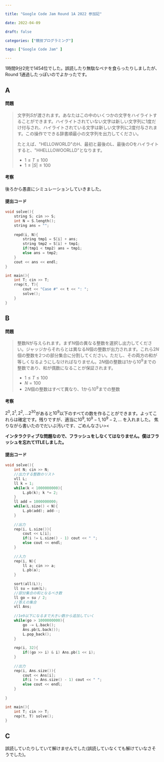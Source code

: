 ```yaml
---

title: "Google Code Jam Round 1A 2022 参加記"

date: 2022-04-09

draft: false

categories: ["競技プログラミング"]

tags: ["Google Code Jam" ]

---
```




1時間9分2完で1454位でした。誤読したり無駄なペナを食らったりしましたが、Round  1通過したっぽいのでよかったです。

## A

#### 問題

>文字列$S$が渡されます。あなたはこの中のいくつかの文字をハイライトすることができます。ハイライトされていない文字は新しい文字列に1度だけ付与され、ハイライトされている文字は新しい文字列に2度付与されます。この操作でできる辞書順最小の文字列を出力してください。
>
>たとえば、"HELLOWORLD"のH、最初と最後のL、最後のOをハイライトすると、"HHELLLOWOORLLD"となります。
>
>- $1 \leq T \leq 100$
>- $1 \leq |S| \leq 100$

#### 考察

後ろから愚直にシミュレーションしていきました。

#### 提出コード

```cpp
void solve(){
    string S; cin >> S;
    int N = S.length();
    string ans = "";
    
    repd(i, N){
        string tmp1 = S[i] + ans;
        string tmp2 = S[i] + tmp1;
        if(tmp1 < tmp2) ans = tmp1;
        else ans = tmp2;
    }
    cout << ans << endl;
}

int main(){
    int T; cin >> T;
    rrep(t, T){
        cout << "Case #" << t << ": ";
        solve();
    }
}
```

## B

#### 問題

> 整数$N$が与えられます。まず$N$個の異なる整数を選択し出力してください。ジャッジからそれらとは異なる$N$個の整数が出力されます。これら$2N$個の整数を2つの部分集合に分割してください。ただし、その両方の和が等しくなるようにしなければなりません。$2N$個の整数は$1$から$10^9$までの整数であり、和が偶数になることが保証されます。
>
> - $1 \leq T \leq 100$
> - $N = 100$
> - $2N$個の整数はすべて異なり、$1$から$10^9$までの整数

#### 考察

$2^0, 2^1, 2^2, ... 2^{30}$があると$10^9$以下のすべての数を作ることができます。よってこれらは確定です。残りですが、適当に$10^9, 10^9-1, 10^9 - 2, ...$ を入れました。 焦りながら書いたのでだいぶ汚いです、ごめんなさい><

**インタラクティブな問題なので、フラッシュをしなくてはなりません。僕はフラッシュを忘れて1TLEしました。**

#### 提出コード

```cpp
void solve(){
	int N; cin >> N;
    //出力する整数のリスト
    vll L;
    ll k = 1;
    while(k < 1000000000){
        L.pb(k); k *= 2;
    }
    ll add = 1000000000;
    while(L.size() < N){
        L.pb(add); add--;
    }
    
    //出力
    rep(i, L.size()){
        cout << L[i];
        if(i != L.size() - 1) cout << " ";
        else cout << endl;
    }
    
    //入力
    rep(i, N){
        ll a; cin >> a;
        L.pb(a);
    }
    
    sort(all(L));
    ll su = sum(L);
    //部分集合の和となるべき数
    ll go = su / 2;
    //答えの集合
    vll Ans;
    
    //1e9以下になるまで大きい数から追加していく
    while(go > 1000000000){
        go -= L.back();
        Ans.pb(L.back());
        L.pop_back();
    }
    
    rep(i, 32){
        if((go >> i) & i) Ans.pb(1 << i);
    }
    
    //出力
    rep(i, Ans.size()){
        cout << Ans[i];
        if(i != Ans.size() - 1) cout << " ";
        else cout << endl;
    }
    
}

int main(){
    int T; cin >> T;
    rep(t, T) solve();
}
```



## C

誤読していたりしていて解けませんでした(誤読していなくても解けていなさそうでした)。